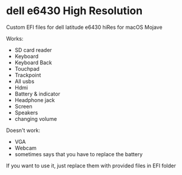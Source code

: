 # dell e6430 High Resolution
Custom EFI files for dell latitude e6430 hiRes for macOS Mojave

Works:
- SD card reader
- Keyboard
- Keyboard Back
- Touchpad
- Trackpoint
- All usbs
- Hdmi
- Battery & indicator
- Headphone jack
- Screen
- Speakers
- changing volume

Doesn't work:
- VGA
- Webcam
- sometimes says that you have to replace the battery


If you want to use it, just replace them with provided files in EFI folder
